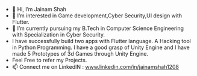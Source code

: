 - 👋 Hi, I’m Jainam Shah
- 👀 I’m interested in Game development,Cyber Security,UI design with Flutter.
- 🌱 I’m currently pursuing my B.Tech in Computer Science Engineering with Specialization in Cyber Security.
- I have successfully build two apps with Flutter language. A Hacking tool in Python Programming. I have a good grasp of Unity Engine and I have made 5 Prototypes of 3d Games through Unity Engine.
- Feel Free to refer my Projects.
- 📫 Connect me on LinkedIN :  www.linkedin.com/in/jainamshah1208


